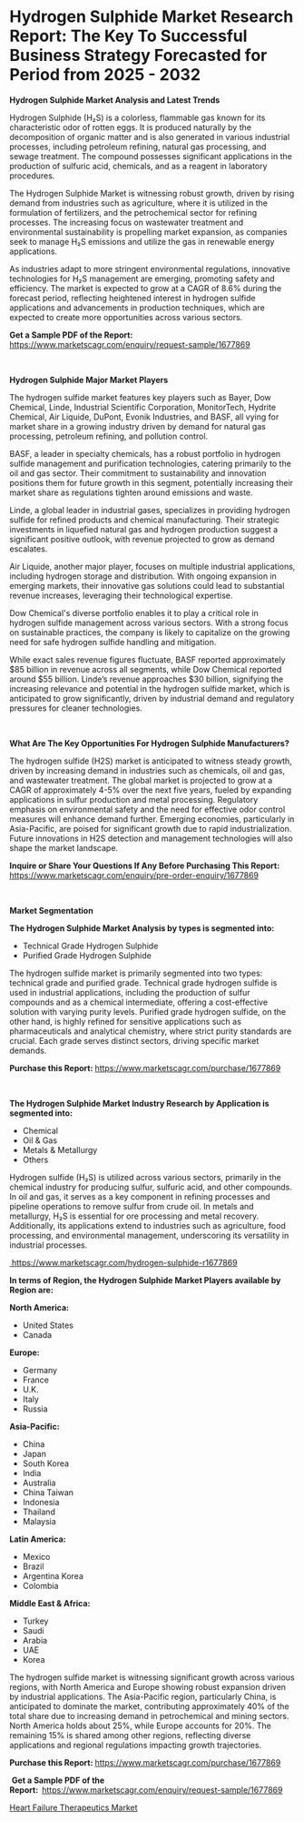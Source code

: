 <p><h1>Hydrogen Sulphide Market Research Report: The Key To Successful Business Strategy Forecasted for Period from 2025 - 2032</h1></p><p><strong>Hydrogen Sulphide Market Analysis and Latest Trends</strong></p>
<p><p>Hydrogen Sulphide (H₂S) is a colorless, flammable gas known for its characteristic odor of rotten eggs. It is produced naturally by the decomposition of organic matter and is also generated in various industrial processes, including petroleum refining, natural gas processing, and sewage treatment. The compound possesses significant applications in the production of sulfuric acid, chemicals, and as a reagent in laboratory procedures.</p><p>The Hydrogen Sulphide Market is witnessing robust growth, driven by rising demand from industries such as agriculture, where it is utilized in the formulation of fertilizers, and the petrochemical sector for refining processes. The increasing focus on wastewater treatment and environmental sustainability is propelling market expansion, as companies seek to manage H₂S emissions and utilize the gas in renewable energy applications. </p><p>As industries adapt to more stringent environmental regulations, innovative technologies for H₂S management are emerging, promoting safety and efficiency. The market is expected to grow at a CAGR of 8.6% during the forecast period, reflecting heightened interest in hydrogen sulfide applications and advancements in production techniques, which are expected to create more opportunities across various sectors.</p></p>
<p><strong>Get a Sample PDF of the Report:&nbsp;</strong> <a href="https://www.marketscagr.com/enquiry/request-sample/1677869?utm_campaign=2453&utm_medium=2&utm_source=Github&utm_content=ia&utm_term=25032025&utm_id=hydrogen-sulphide">https://www.marketscagr.com/enquiry/request-sample/1677869</a></p>
<p>&nbsp;</p>
<p><strong>Hydrogen Sulphide Major Market Players</strong></p>
<p><p>The hydrogen sulfide market features key players such as Bayer, Dow Chemical, Linde, Industrial Scientific Corporation, MonitorTech, Hydrite Chemical, Air Liquide, DuPont, Evonik Industries, and BASF, all vying for market share in a growing industry driven by demand for natural gas processing, petroleum refining, and pollution control.</p><p>BASF, a leader in specialty chemicals, has a robust portfolio in hydrogen sulfide management and purification technologies, catering primarily to the oil and gas sector. Their commitment to sustainability and innovation positions them for future growth in this segment, potentially increasing their market share as regulations tighten around emissions and waste.</p><p>Linde, a global leader in industrial gases, specializes in providing hydrogen sulfide for refined products and chemical manufacturing. Their strategic investments in liquefied natural gas and hydrogen production suggest a significant positive outlook, with revenue projected to grow as demand escalates.</p><p>Air Liquide, another major player, focuses on multiple industrial applications, including hydrogen storage and distribution. With ongoing expansion in emerging markets, their innovative gas solutions could lead to substantial revenue increases, leveraging their technological expertise.</p><p>Dow Chemical's diverse portfolio enables it to play a critical role in hydrogen sulfide management across various sectors. With a strong focus on sustainable practices, the company is likely to capitalize on the growing need for safe hydrogen sulfide handling and mitigation.</p><p>While exact sales revenue figures fluctuate, BASF reported approximately $85 billion in revenue across all segments, while Dow Chemical reported around $55 billion. Linde’s revenue approaches $30 billion, signifying the increasing relevance and potential in the hydrogen sulfide market, which is anticipated to grow significantly, driven by industrial demand and regulatory pressures for cleaner technologies.</p></p>
<p>&nbsp;</p>
<p><strong>What Are The Key Opportunities For Hydrogen Sulphide Manufacturers?</strong></p>
<p><p>The hydrogen sulfide (H2S) market is anticipated to witness steady growth, driven by increasing demand in industries such as chemicals, oil and gas, and wastewater treatment. The global market is projected to grow at a CAGR of approximately 4-5% over the next five years, fueled by expanding applications in sulfur production and metal processing. Regulatory emphasis on environmental safety and the need for effective odor control measures will enhance demand further. Emerging economies, particularly in Asia-Pacific, are poised for significant growth due to rapid industrialization. Future innovations in H2S detection and management technologies will also shape the market landscape.</p></p>
<p><strong>Inquire or Share Your Questions If Any Before Purchasing This Report:</strong> <a href="https://www.marketscagr.com/enquiry/pre-order-enquiry/1677869?utm_campaign=2453&utm_medium=2&utm_source=Github&utm_content=ia&utm_term=25032025&utm_id=hydrogen-sulphide">https://www.marketscagr.com/enquiry/pre-order-enquiry/1677869</a></p>
<p>&nbsp;</p>
<p><strong>Market Segmentation</strong></p>
<p><strong>The Hydrogen Sulphide Market Analysis by types is segmented into:</strong></p>
<p><ul><li>Technical Grade Hydrogen Sulphide</li><li>Purified Grade Hydrogen Sulphide</li></ul></p>
<p><p>The hydrogen sulfide market is primarily segmented into two types: technical grade and purified grade. Technical grade hydrogen sulfide is used in industrial applications, including the production of sulfur compounds and as a chemical intermediate, offering a cost-effective solution with varying purity levels. Purified grade hydrogen sulfide, on the other hand, is highly refined for sensitive applications such as pharmaceuticals and analytical chemistry, where strict purity standards are crucial. Each grade serves distinct sectors, driving specific market demands.</p></p>
<p><strong>Purchase this Report:&nbsp;</strong><a href="https://www.marketscagr.com/purchase/1677869?utm_campaign=2453&utm_medium=2&utm_source=Github&utm_content=ia&utm_term=25032025&utm_id=hydrogen-sulphide">https://www.marketscagr.com/purchase/1677869</a></p>
<p>&nbsp;</p>
<p><strong>The Hydrogen Sulphide Market Industry Research by Application is segmented into:</strong></p>
<p><ul><li>Chemical</li><li>Oil & Gas</li><li>Metals & Metallurgy</li><li>Others</li></ul></p>
<p><p>Hydrogen sulfide (H₂S) is utilized across various sectors, primarily in the chemical industry for producing sulfur, sulfuric acid, and other compounds. In oil and gas, it serves as a key component in refining processes and pipeline operations to remove sulfur from crude oil. In metals and metallurgy, H₂S is essential for ore processing and metal recovery. Additionally, its applications extend to industries such as agriculture, food processing, and environmental management, underscoring its versatility in industrial processes.</p></p>
<p><a href="https://www.marketscagr.com/hydrogen-sulphide-r1677869?utm_campaign=2453&utm_medium=2&utm_source=Github&utm_content=ia&utm_term=25032025&utm_id=hydrogen-sulphide">&nbsp;https://www.marketscagr.com/hydrogen-sulphide-r1677869</a></p>
<p><strong>In terms of Region, the Hydrogen Sulphide Market Players available by Region are:</strong></p>
<p>
    <p> <strong> North America: </strong>
        <ul>
            <li>United States</li>
            <li>Canada</li>
        </ul>
        </p> 
    <p> <strong> Europe: </strong>
        <ul>
            <li>Germany</li>
            <li>France</li>
            <li>U.K.</li>
            <li>Italy</li>
            <li>Russia</li>
        </ul>
        </p> 
    <p> <strong> Asia-Pacific: </strong>
        <ul>
            <li>China</li>
            <li>Japan</li>
            <li>South Korea</li>
            <li>India</li>
            <li>Australia</li>
            <li>China Taiwan</li>
            <li>Indonesia</li>
            <li>Thailand</li>
            <li>Malaysia</li>
        </ul>
        </p> 
    <p> <strong> Latin America: </strong>
        <ul>
            <li>Mexico</li>
            <li>Brazil</li>
            <li>Argentina Korea</li>
            <li>Colombia</li>
        </ul>
        </p> 
    <p> <strong> Middle East & Africa: </strong>
        <ul>
            <li>Turkey</li>
            <li>Saudi</li>
            <li>Arabia</li>
            <li>UAE</li>
            <li>Korea</li>
        </ul>
    </p>
    </p>
<p><p>The hydrogen sulfide market is witnessing significant growth across various regions, with North America and Europe showing robust expansion driven by industrial applications. The Asia-Pacific region, particularly China, is anticipated to dominate the market, contributing approximately 40% of the total share due to increasing demand in petrochemical and mining sectors. North America holds about 25%, while Europe accounts for 20%. The remaining 15% is shared among other regions, reflecting diverse applications and regional regulations impacting growth trajectories.</p></p>
<p><strong>Purchase this Report: </strong><a href="https://www.marketscagr.com/purchase/1677869?utm_campaign=2453&utm_medium=2&utm_source=Github&utm_content=ia&utm_term=25032025&utm_id=hydrogen-sulphide">https://www.marketscagr.com/purchase/1677869</a></p>
<p>&nbsp;<strong>Get a Sample PDF of the Report:&nbsp;&nbsp;</strong><a href="https://www.marketscagr.com/enquiry/request-sample/1677869?utm_campaign=2453&utm_medium=2&utm_source=Github&utm_content=ia&utm_term=25032025&utm_id=hydrogen-sulphide">https://www.marketscagr.com/enquiry/request-sample/1677869</a></p>
<p><strong></strong></p>
<p><p><a href="https://github.com/bensemilia864/Market-Research-Report-List-1/blob/main/heart-failure-therapeutics-market.md?utm_campaign=2453&utm_medium=2&utm_source=Github&utm_content=ia&utm_term=25032025&utm_id=hydrogen-sulphide">Heart Failure Therapeutics Market</a></p></p>